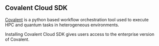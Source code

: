 
## Covalent Cloud SDK

[Covalent](https://github.com/AgnostiqHQ/covalent) is a python based workflow orchestration tool used to execute HPC and quantum tasks in heterogeneous environments.

Installing Covalent Cloud SDK gives users access to the enterprise version of Covalent.
